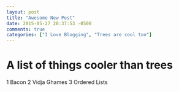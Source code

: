 ```yaml
---
layout: post
title: "Awesome New Post"
date: 2015-05-27 20:37:53 -0500
comments: true
categories: ["I Love Blogging", "Trees are cool too"]
---
```


# A list of things cooler than trees

1 Bacon
2 Vidja Ghames
3 Ordered Lists